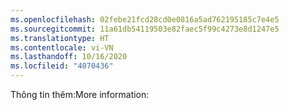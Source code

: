 ```yaml
---
ms.openlocfilehash: 02febe21fcd28cd0e0816a5ad762195185c7e4e5
ms.sourcegitcommit: 11a61db54119503e82faec5f99c4273e8d1247e5
ms.translationtype: HT
ms.contentlocale: vi-VN
ms.lasthandoff: 10/16/2020
ms.locfileid: "4070436"
---
```

<span data-ttu-id="48633-101">Thông tin thêm:</span><span class="sxs-lookup"><span data-stu-id="48633-101">More information:</span></span>